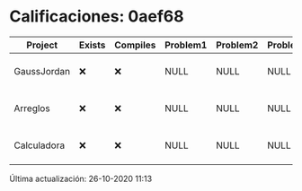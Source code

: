 # Calificaciones: 0aef68
|Project|Exists|Compiles|Problem1|Problem2|Problem3|Extra|Grade|CommitHash|CommitDate|CheckDate|DueDate|Comments|
|-|-|-|-|-|-|-|-|-|-|-|-|-|
|GaussJordan|❌|❌|NULL|NULL|NULL|NULL|NULL|NULL|NULL|26-10-2020 11:13:48|29-10-2020 21:00:00|No se encontró el archivo en PracticasComputacionI/GaussJordan/GaussJordan.cpp|
|Arreglos|❌|❌|NULL|NULL|NULL|NULL|NULL|NULL|NULL|26-10-2020 11:13:47|22-10-2020 21:00:00|No se encontró el archivo en PracticasComputacionI/Arreglos/Arreglos.cpp|
|Calculadora|❌|❌|NULL|NULL|NULL|NULL|NULL|NULL|NULL|26-10-2020 11:13:46|15-10-2020 21:00:00|No se encontró el archivo en PracticasComputacionI/Calculadora/Calculadora.cpp|

Última actualización: 26-10-2020 11:13
